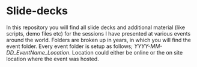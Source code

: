 # Slide-decks

In this repository you will find all slide decks and additional material (like scripts, demo files etc) for the sessions I have presented at various events around the world. Folders are broken up in years, in which you will find the event folder. Every event folder is setup as follows; _YYYY-MM-DD_EventName_Location_. Location could either be online or the on site location where the event was hosted. 

